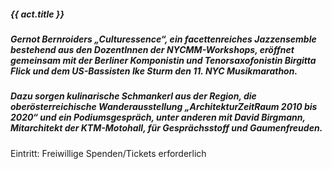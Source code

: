 ##### **{{ act.title }}**

##### **Gernot Bernroiders  „Culturessence“**, ein facettenreiches Jazzensemble bestehend aus den DozentInnen der NYCMM-Workshops, eröffnet gemeinsam mit der Berliner Komponistin und Tenorsaxofonistin **Birgitta Flick** und dem US-Bassisten **Ike Sturm** den 11. NYC Musikmarathon. 
##### Dazu sorgen kulinarische Schmankerl aus der Region, die oberösterreichische Wanderausstellung „ArchitekturZeitRaum 2010 bis 2020“ und ein Podiumsgespräch,  unter anderen mit David Birgmann, Mitarchitekt der KTM-Motohall, für Gesprächsstoff und Gaumenfreuden. 
Eintritt: Freiwillige Spenden/Tickets erforderlich
